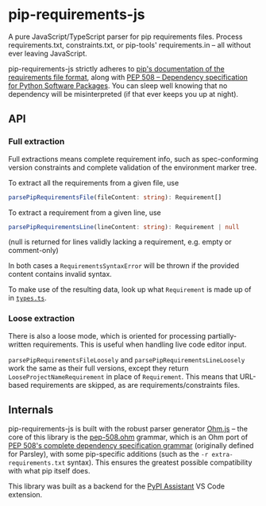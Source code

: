 # pip-requirements-js

A pure JavaScript/TypeScript parser for pip requirements files. Process requirements.txt, constraints.txt, or pip-tools' requirements.in – all without ever leaving JavaScript.

pip-requirements-js strictly adheres to [pip's documentation of the requirements file format](https://pip.pypa.io/en/stable/reference/requirements-file-format/), along with [PEP 508 – Dependency specification for Python Software Packages](https://peps.python.org/pep-0508/). You can sleep well knowing that no dependency will be misinterpreted (if that ever keeps you up at night).

## API

### Full extraction 

Full extractions means complete requirement info, such as spec-conforming version constraints and complete validation of the environment marker tree.

To extract all the requirements from a given file, use
```typescript
parsePipRequirementsFile(fileContent: string): Requirement[]
```

To extract a requirement from a given line, use
```typescript
parsePipRequirementsLine(lineContent: string): Requirement | null
```
(null is returned for lines validly lacking a requirement, e.g. empty or comment-only)

In both cases a `RequirementsSyntaxError` will be thrown if the provided content contains invalid syntax.

To make use of the resulting data, look up what `Requirement` is made up of in [`types.ts`](https://github.com/Twixes/pip-requirements-js/blob/main/src/).

### Loose extraction

There is also a loose mode, which is oriented for processing partially-written requirements. This is useful when handling live code editor input.

`parsePipRequirementsFileLoosely` and `parsePipRequirementsLineLoosely` work the same as their full versions, except they return `LooseProjectNameRequirement` in place of `Requirement`. This means that URL-based requirements are skipped, as are requirements/constraints files.

## Internals

pip-requirements-js is built with the robust parser generator [Ohm.js](https://github.com/ohmjs/ohm) – the core of this library is the [pep-508.ohm](https://github.com/Twixes/pip-requirements-js/blob/main/src/pep-508.ohm) grammar, which is an Ohm port of [PEP 508's complete dependency specification grammar](https://peps.python.org/pep-0508/#complete-grammar) (originally defined for Parsley), with some pip-specific additions (such as the `-r extra-requirements.txt` syntax). This ensures the greatest possible compatibility with what pip itself does.

This library was built as a backend for the [PyPI Assistant](https://marketplace.visualstudio.com/items?itemName=twixes.pypi-assistant) VS Code extension.

